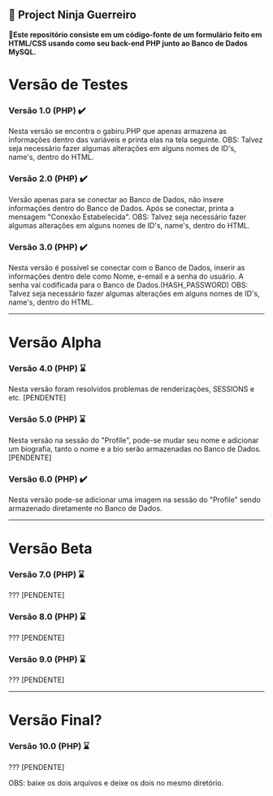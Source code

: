 ## 📝 Project Ninja Guerreiro

📜**Este repositório consiste em um código-fonte de um formulário feito em HTML/CSS usando como seu back-end PHP junto ao Banco de Dados MySQL.**

# Versão de Testes

### Versão 1.0 (PHP) ✔️
Nesta versão se encontra o gabiru.PHP que apenas armazena as informações dentro das variáveis e printa elas na tela seguinte.
OBS: Talvez seja necessário fazer algumas alterações em alguns nomes de ID's, name's, dentro do HTML.

### Versão 2.0 (PHP) ✔️

Versão apenas para se conectar ao Banco de Dados, não insere informações dentro do Banco de Dados. Após se conectar, printa a mensagem "Conexão Estabelecida". 
OBS: Talvez seja necessário fazer algumas alterações em alguns nomes de ID's, name's, dentro do HTML.

### Versão 3.0 (PHP) ✔️

Nesta versão é possível se conectar com o Banco de Dados, inserir as informações dentro dele como Nome, e-email e a senha do usuário. A senha vai codificada para o Banco de Dados.(HASH_PASSWORD)
OBS: Talvez seja necessário fazer algumas alterações em alguns nomes de ID's, name's, dentro do HTML.

--- 

# Versão Alpha

### Versão 4.0 (PHP) ⌛

Nesta versão foram resolvidos problemas de renderizações, SESSIONS e etc.
[PENDENTE]


### Versão 5.0 (PHP) ⌛

Nesta versão na sessão do "Profile", pode-se mudar seu nome e adicionar um biografia, tanto o nome e a bio serão armazenadas no Banco de Dados.
[PENDENTE]

### Versão 6.0 (PHP) ✔️ 

Nesta versão pode-se adicionar uma imagem na sessão do "Profile" sendo armazenado diretamente no Banco de Dados.

---

# Versão Beta

### Versão 7.0 (PHP) ⌛

???
[PENDENTE]

### Versão 8.0 (PHP) ⌛

???
[PENDENTE]

### Versão 9.0 (PHP) ⌛ 

???
[PENDENTE]

---

# Versão Final?

### Versão 10.0 (PHP) ⌛ 

???
[PENDENTE]

OBS: baixe os dois arquivos e deixe os dois no mesmo diretório.
